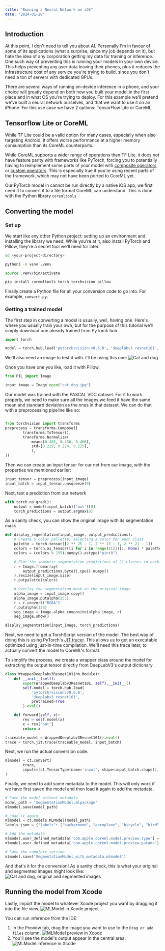 ```yaml
---
title: "Running a Neural Network on iOS"
date: "2024-01-28"
---
```


## Introduction
At this point, I don't need to tell you about AI. Personally I'm in favour of some of its applications (what a surprise, since my job depends on it), but hate the idea of any corporation getting my data for training or inference. One such way of preventing this is running your models in your own device. This helps preventing any user data leaving their phones, plus it reduces the infrastructure cost of any service you're trying to build, since you don't need a ton of servers with dedicated GPUs.

There are several ways of running on-device inference in a phone, and your choice will greatly depend on both how you built your model in the first place and in what OS you're trying to deploy. For this example we'll pretend we've built a neural network ourselves, and that we want to use it on an iPhone. For this use case we have 2 options: TensorFlow Lite or CoreML.

## Tensorflow Lite or CoreML
While TF Lite could be a valid option for many cases, especially when also targeting Android, it offers worse performance at a higher memory consumption than its CoreML counterparts. 

While CoreML supports a wider range of operations than TF Lite, it does not have feature parity with frameworks like PyTorch, forcing you to potentially having to reimplement some parts of your model with [composite operators](https://apple.github.io/coremltools/docs-guides/source/composite-operators.html) or [custom operators](https://apple.github.io/coremltools/docs-guides/source/custom-operators.html). This is especially true if you're using recent parts of the framework, which may not have been ported to CoreML yet.

Our PyTorch model in cannot be run directly by a native iOS app, we first need it to convert it to a file format CoreML can understand. This is done with the Python library `coremltools`.

## Converting the model
### Set up
We start like any other Python project: setting up an environment and installing the library we need.
While you're at it, also install PyTorch and Pillow, they're a secret tool we'll need for later.
```bash
cd <your-project-directory>
```
```bash
python3 -m venv .venv
```
```bash
source .venv/bin/activate
```
```bash
pip install coremltools torch torchvision pillow
```

Finally create a Python file for all your conversion code to go into. For example, `convert.py`.

### Getting a trained model
The first step in converting a model is usually, well, having one. Here's where you usually train your own, but for the purpose of this tutorial we'll simply download one already trained from PyTorch hub. 


```python
import torch

model = torch.hub.load('pytorch/vision:v0.6.0', 'deeplabv3_resnet101', pretrained=True).eval()
```
We'll also need an image to test it with. I'll be using this one:
![Cat and dog](/images/cat_dog.jpg)

Once you have one you like, load it with Pillow.
```python
from PIL import Image

input_image = Image.open("cat_dog.jpg")
```
Our model was trained with the PASCAL VOC dataset. For it to work properly, we need to make sure all the images we feed it have the same mean and standard deviation as the ones in that dataset.
We can do that with a preprocessing pipeline like so:
```python

from torchvision import transforms
preprocess = transforms.Compose([
        transforms.ToTensor(),
        transforms.Normalize(
            mean=[0.485, 0.456, 0.406],
            std=[0.229, 0.224, 0.225],
            ),
])
```

Then we can create an input tensor for our net from our image, with the properties we mentioned earlier:
```python
input_tensor = preprocess(input_image)
input_batch = input_tensor.unsqueeze(0)
```

Next, test a prediction from our network
```python
with torch.no_grad():
    output = model(input_batch)['out'][0]
    torch_predictions = output.argmax(0)
```

As a sanity check, you can show the original image with its segmentation mask
```python
def display_segmentation(input_image, output_predictions):
    # Create a color pallette, selecting a color for each class
    palette = torch.tensor([2 ** 25 - 1, 2 ** 15 - 1, 2 ** 21 - 1])
    colors = torch.as_tensor([i for i in range(21)])[:, None] * palette
    colors = (colors % 255).numpy().astype("uint8")

    # Plot the semantic segmentation predictions of 21 classes in each color
    r = Image.fromarray(
        output_predictions.byte().cpu().numpy()
    ).resize(input_image.size)
    r.putpalette(colors)

    # Overlay the segmentation mask on the original image
    alpha_image = input_image.copy()
    alpha_image.putalpha(255)
    r = r.convert("RGBA")
    r.putalpha(128)
    seg_image = Image.alpha_composite(alpha_image, r)
    seg_image.show()

display_segmentation(input_image, torch_predictions)
```

Next, we need to get a TorchScript version of the model. The best way of doing this is using PyTorch's [JIT tracer](https://pytorch.org/docs/stable/generated/torch.jit.trace.html). This allows us to get an executable optimized using just-in-time compilation. We'll need this trace later, to actually convert the model to CoreML's format.

To simplify the process, we create a wrapper class around the model for extracting the output tensor directly from DeepLabV3's output dictionary.

```python
class WrappedDeeplabv3Resnet101(nn.Module):
    def __init__(self):
        super(WrappedDeeplabv3Resnet101, self).__init__()
        self.model = torch.hub.load(
            'pytorch/vision:v0.6.0',
            'deeplabv3_resnet101',
            pretrained=True
        ).eval()

    def forward(self, x):
        res = self.model(x)
        x = res['out']
        return x

traceable_model = WrappedDeeplabv3Resnet101().eval()
trace = torch.jit.trace(traceable_model, input_batch)
```

Next, we run the actual conversion code. 
```python
mlmodel = ct.convert(
        trace, 
        inputs=[ct.TensorType(name='input', shape=input_batch.shape)],
)
```

Finally, we need to add some metadata to the model. This will only work if we have first saved the model and then load it again to add the metadata.
```python
# Save the model without metadata
model_path = 'SegmentationModel.mlpackage'
mlmodel.save(model_path)

# Load it again
mlmodel = ct.models.MLModel(model_path)
labels_json = {"labels": ["background", "aeroplane", "bicycle", "bird", "board", "bottle", "bus", "car", "cat", "chair", "cow", "diningTable", "dog", "horse", "motorbike", "person", "pottedPlant", "sheep", "sofa", "train", "tvOrMonitor"]}

# Add the metadata
mlmodel.user_defined_metadata['com.apple.coreml.model.preview.type'] = 'imageSegmenter'
mlmodel.user_defined_metadata['com.apple.coreml.model.preview.params'] = json.dumps(labels_json)

# Save the complete version
mlmodel.save('SegmentationModel_with_metadata.mlmodel')
```

And that's it for the conversion! As a sanity check, this is what your original and segmented images might look like:
![Cat and dog, original and segmented images](/images/cat_and_dog_original_segmented.jpg)

## Running the model from Xcode
Lastly, import the model to whatever Xcode project you want by dragging it into the file view.
![MLModel in Xcode project](/images/mlmodel_in_xcode_project.png)

You can run inference from the IDE:
1. In the Preview tab, drag the image you want to use to the `Drag or add files` column.
![MLModel preview in Xcode](/images/mlmodel_xcode_preview.png)
2. You'll see the model's output appear in the central area.
![MLModel inference in Xcode](/images/mlmodel_inference_xcode.png)
